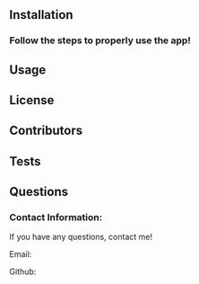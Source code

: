 <!-- Project title -->
# 
  
<!-- Where badge will show if user has a license -->

<!-- Table of Contents -->
<!-- If user decides to include a Table of Contents -->

<!-- Installation section -->
## Installation

### Follow the steps to properly use the app!

<!-- Usage section-->
## Usage

<!-- Section for license including license name and link -->
## License

<!-- Contributors -->
## Contributors

<!-- Test section -->
## Tests

<!-- Questions with users contact information -->
## Questions
### Contact Information:

If you have any questions, contact me!

Email:

Github:
